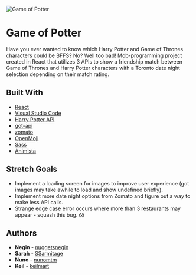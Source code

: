 

![Game of Potter](https://i.imgur.com/RjTsgFJ.jpg)
# Game of Potter
Have you ever wanted to know which Harry Potter and Game of Thrones characters could be BFFS? No? Well too bad! Mob-programming project created in React that utilizes 3 APIs to show a friendship match between Game of Thrones and Harry Potter characters with a Toronto date night selection depending on their match rating.

## Built With

* [React](https://github.com/facebook/create-react-app)
* [Visual Studio Code](https://code.visualstudio.com/) 
* [Harry Potter API](https://hp-api.herokuapp.com/)
* [got-api](https://api.got.show/doc/)
* [zomato](https://www.zomato.com/)
* [OpenMoji](https://openmoji.org/)
* [Sass](https://sass-lang.com/)
* [Animista](https://animista.net/)



## Stretch Goals
* Implement a loading screen for images to improve user experience (got images may take awhile to load and show undefined briefly).
* Implement more date night options from Zomato and figure out a way to make less API calls.
* Strange edge case error occurs where more than 3 restaurants may appear - squash this bug. 😱

## Authors

* **Negin** - [nuggetsnegin](https://github.com/nuggetsnegin)
* **Sarah** - [SSarmitage](https://github.com/SSArmitage)
* **Nuno** - [nunomtm](https://github.com/nunomtm)
* **Keil** - [keilmart](https://github.com/keilmart)

